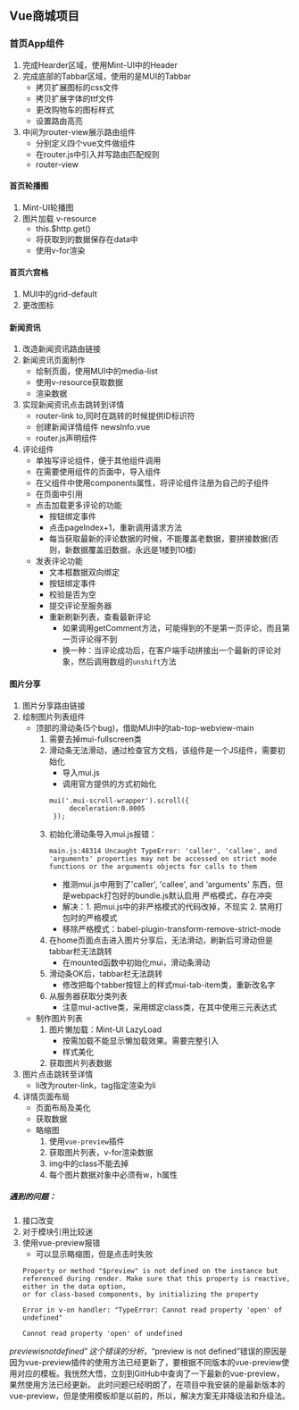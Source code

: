 ## Vue商城项目

### 首页App组件
1. 完成Hearder区域，使用Mint-UI中的Header
2. 完成底部的Tabbar区域，使用的是MUI的Tabbar
    + 拷贝扩展图标的css文件
    + 拷贝扩展字体的ttf文件
    + 更改购物车的图标样式
    + 设置路由高亮
3. 中间为router-view展示路由组件
    + 分别定义四个vue文件做组件
    + 在router.js中引入并写路由匹配规则
    + router-view
#### 首页轮播图
1. Mint-UI轮播图
2. 图片加载  v-resource
   + this.$http.get()
   + 将获取到的数据保存在data中
   + 使用v-for渲染
#### 首页六宫格
1. MUI中的grid-default
2. 更改图标
#### 新闻资讯
1. 改造新闻资讯路由链接
2. 新闻资讯页面制作
   + 绘制页面，使用MUI中的media-list
   + 使用v-resource获取数据
   + 渲染数据
3. 实现新闻资讯点击跳转到详情
   + router-link to,同时在跳转的时候提供ID标识符
   + 创建新闻详情组件 newsInfo.vue
   + router.js声明组件
4. 评论组件
   + 单独写评论组件，便于其他组件调用
   + 在需要使用组件的页面中，导入组件
   + 在父组件中使用components属性，将评论组件注册为自己的子组件
   + 在页面中引用
   + 点击加载更多评论的功能
       + 按钮绑定事件
       + 点击pageIndex+1，重新调用请求方法
       + 每当获取最新的评论数据的时候，不能覆盖老数据，要拼接数据(否则，新数据覆盖旧数据，永远是1楼到10楼)
   + 发表评论功能
       + 文本框数据双向绑定
       + 按钮绑定事件
       + 校验是否为空
       + 提交评论至服务器
       + 重新刷新列表，查看最新评论
          + 如果调用getComment方法，可能得到的不是第一页评论，而且第一页评论得不到
          + 换一种：当评论成功后，在客户端手动拼接出一个最新的评论对象，然后调用数组的`unshift`方法
#### 图片分享
1. 图片分享路由链接
2. 绘制图片列表组件
   + 顶部的滑动条(5个bug)，借助MUI中的tab-top-webview-main
       1. 需要去掉mui-fullscreen类
       2. 滑动条无法滑动，通过检查官方文档，该组件是一个JS组件，需要初始化
           + 导入mui.js
           + 调用官方提供的方式初始化
           ````
           mui('.mui-scroll-wrapper').scroll({
                deceleration:0.0005
            });
           ````
       3. 初始化滑动条导入mui.js报错：
           ````
           main.js:48314 Uncaught TypeError: 'caller', 'callee', and 'arguments' properties may not be accessed on strict mode functions or the arguments objects for calls to them
           ````
           + 推测mui.js中用到了'caller', 'callee', and 'arguments' 东西，但是webpack打包好的bundle.js默认启用 严格模式，存在冲突
           + 解决：1. 把mui.js中的非严格模式的代码改掉，不现实
                   2. 禁用打包时的严格模式
           + 移除严格模式：babel-plugin-transform-remove-strict-mode
       4. 在home页面点击进入图片分享后，无法滑动，刷新后可滑动但是tabbar栏无法跳转
           + 在mounted函数中初始化mui，滑动条滑动
       5. 滑动条OK后，tabbar栏无法跳转
           + 修改把每个tabber按钮上的样式mui-tab-item类，重新改名字
       6. 从服务器获取分类列表
           + 注意mui-active类，采用绑定class类，在其中使用三元表达式
   + 制作图片列表
       1. 图片懒加载：Mint-UI LazyLoad
          + 按需加载不能显示懒加载效果。需要完整引入
          + 样式美化
       2. 获取图片列表数据
3. 图片点击跳转至详情
    + li改为router-link，tag指定渲染为li   
4. 详情页面布局
    + 页面布局及美化
    + 获取数据    
    + 略缩图
        1. 使用`vue-preview`插件
        2. 获取图片列表，v-for渲染数据
        3. img中的class不能去掉
        4. 每个图片数据对象中必须有w，h属性
##### 遇到的问题：
1. 接口改变
2. 对于模块引用比较迷
3. 使用vue-preview报错
    + 可以显示略缩图，但是点击时失败
    ````
    Property or method "$preview" is not defined on the instance but referenced during render. Make sure that this property is reactive, either in the data option, 
    or for class-based components, by initializing the property
   ````
   ````
   Error in v-on handler: "TypeError: Cannot read property 'open' of undefined"
   ````
   ````
   Cannot read property 'open' of undefined
   ````
$preview is not defined”这个错误的分析，“$preview is not defined”错误的原因是因为vue-preview插件的使用方法已经更新了，要根据不同版本的vue-preview使用对应的模板。我恍然大悟，立刻到GitHub中查询了一下最新的vue-preview，果然使用方法已经更新。
此时问题已经明朗了，在项目中我安装的是最新版本的vue-preview，但是使用模板却是以前的，所以，解决方案无非降级法和升级法。

